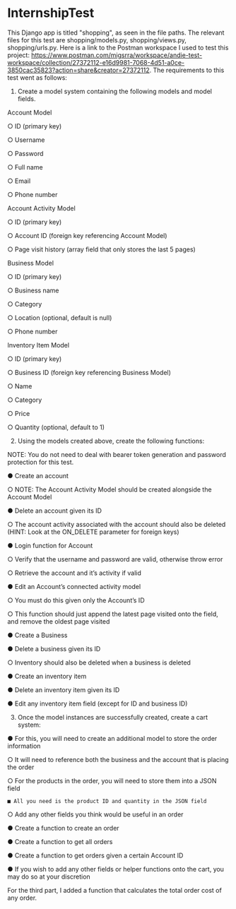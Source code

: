 # InternshipTest
This Django app is titled "shopping", as seen in the file paths. The relevant files for this test are shopping/models.py, shopping/views.py, shopping/urls.py. Here is a link to the Postman workspace I used to test this project: https://www.postman.com/migsrra/workspace/andie-test-workspace/collection/27372112-e16d9981-7068-4d51-a0ce-3850cac35823?action=share&creator=27372112. The requirements to this test went as follows:

1. Create a model system containing the following models and model
fields.

Account Model

  ○ ID (primary key)
  
  ○ Username
  
  ○ Password
  
  ○ Full name
  
  ○ Email
  
  ○ Phone number


Account Activity Model

  ○ ID (primary key)
  
  ○ Account ID (foreign key referencing Account Model)
  
  ○ Page visit history (array field that only stores the last 5 pages)


Business Model

  ○ ID (primary key)
  
  ○ Business name
  
  ○ Category
  
  ○ Location (optional, default is null)
  
  ○ Phone number


Inventory Item Model

  ○ ID (primary key)
  
  ○ Business ID (foreign key referencing Business Model)
  
  ○ Name
  
  ○ Category
  
  ○ Price
  
  ○ Quantity (optional, default to 1)
  

2. Using the models created above, create the following functions:

NOTE: You do not need to deal with bearer token generation and password protection
for this test.

● Create an account

  ○ NOTE: The Account Activity Model should be created alongside
    the Account Model


● Delete an account given its ID

  ○ The account activity associated with the account should also be
    deleted (HINT: Look at the ON_DELETE parameter for foreign
    keys)


● Login function for Account

  ○ Verify that the username and password are valid, otherwise throw
  error
  
  ○ Retrieve the account and it’s activity if valid


● Edit an Account’s connected activity model

  ○ You must do this given only the Account’s ID
  
  ○ This function should just append the latest page visited onto the
    field, and remove the oldest page visited
    

● Create a Business


● Delete a business given its ID

  ○ Inventory should also be deleted when a business is deleted
  

● Create an inventory item


● Delete an inventory item given its ID


● Edit any inventory item field (except for ID and business ID)


3. Once the model instances are successfully created, create a cart
system:

● For this, you will need to create an additional model to store the order
information

  ○ It will need to reference both the business and the account that is
    placing the order
    
  ○ For the products in the order, you will need to store them into a
    JSON field
    
    ■ All you need is the product ID and quantity in the JSON field
    
  ○ Add any other fields you think would be useful in an order
  
  
● Create a function to create an order


● Create a function to get all orders


● Create a function to get orders given a certain Account ID


● If you wish to add any other fields or helper functions onto the cart, you
  may do so at your discretion
  
  
For the third part, I added a function that calculates the total order cost of any order.
